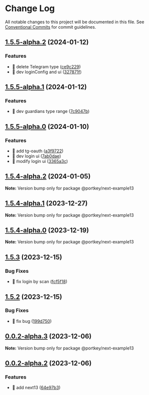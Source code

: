 # Change Log

All notable changes to this project will be documented in this file.
See [Conventional Commits](https://conventionalcommits.org) for commit guidelines.

## [1.5.5-alpha.2](https://github.com/Portkey-Wallet/portkey-web/compare/v1.5.5-alpha.1...v1.5.5-alpha.2) (2024-01-12)

### Features

- 🎸 delete Telegram type ([ce9c229](https://github.com/Portkey-Wallet/portkey-web/commit/ce9c229367a030669ada6e772f60842800ec385f))
- 🎸 dev loginConfig and ui ([327871f](https://github.com/Portkey-Wallet/portkey-web/commit/327871f8b6a69e74d515dd896b7a6e208342f3b4))

## [1.5.5-alpha.1](https://github.com/Portkey-Wallet/portkey-web/compare/v1.5.5-alpha.0...v1.5.5-alpha.1) (2024-01-12)

### Features

- 🎸 dev guardians type range ([7c9047b](https://github.com/Portkey-Wallet/portkey-web/commit/7c9047b2989d52e0094e8f06ff4908f53af61d72))

## [1.5.5-alpha.0](https://github.com/Portkey-Wallet/portkey-web/compare/v1.5.4-alpha.2...v1.5.5-alpha.0) (2024-01-10)

### Features

- 🎸 add tg-oauth ([a3f9722](https://github.com/Portkey-Wallet/portkey-web/commit/a3f9722ff964ea1e5f40c5b26d728da93d017d61))
- 🎸 dev login ui ([7ab0dae](https://github.com/Portkey-Wallet/portkey-web/commit/7ab0dae4d31db01c8d4cc4e240ba8697df43ebf4))
- 🎸 modify login ui ([3365a3c](https://github.com/Portkey-Wallet/portkey-web/commit/3365a3cacc66d5695627aed30ca3a829b46f6c12))

## [1.5.4-alpha.2](https://github.com/Portkey-Wallet/portkey-web/compare/v1.5.4-alpha.1...v1.5.4-alpha.2) (2024-01-05)

**Note:** Version bump only for package @portkey/next-example13

## [1.5.4-alpha.1](https://github.com/Portkey-Wallet/portkey-web/compare/v1.5.4-alpha.0...v1.5.4-alpha.1) (2023-12-27)

**Note:** Version bump only for package @portkey/next-example13

## [1.5.4-alpha.0](https://github.com/Portkey-Wallet/portkey-web/compare/v1.5.3...v1.5.4-alpha.0) (2023-12-19)

**Note:** Version bump only for package @portkey/next-example13

## [1.5.3](https://github.com/Portkey-Wallet/portkey-web/compare/v1.5.2...v1.5.3) (2023-12-15)

### Bug Fixes

- 🐛 fix login by scan ([fcf5f18](https://github.com/Portkey-Wallet/portkey-web/commit/fcf5f18ba4bc7995b2f2412141b895f4973615f3))

## [1.5.2](https://github.com/Portkey-Wallet/portkey-web/compare/v0.0.2-alpha.3...v1.5.2) (2023-12-15)

### Bug Fixes

- 🐛 fix bug ([199d750](https://github.com/Portkey-Wallet/portkey-web/commit/199d75004dafd85628260bbf066883661d215a07))

## [0.0.2-alpha.3](https://github.com/Portkey-Wallet/portkey-web/compare/v0.0.2-alpha.2...v0.0.2-alpha.3) (2023-12-06)

**Note:** Version bump only for package @portkey/next-example13

## [0.0.2-alpha.2](https://github.com/Portkey-Wallet/portkey-web/compare/v1.5.1...v0.0.2-alpha.2) (2023-12-06)

### Features

- 🎸 add next13 ([64e97b3](https://github.com/Portkey-Wallet/portkey-web/commit/64e97b34895b07a7249e80ac7cd76b0a762c1520))
